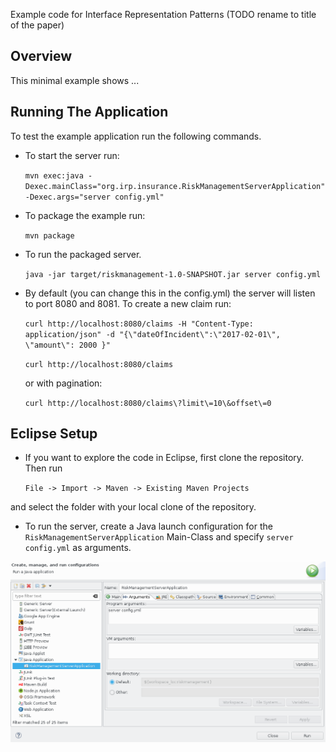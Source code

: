 Example code for Interface Representation Patterns (TODO rename to title of the paper)

## Overview

This minimal example shows ...

## Running The Application

To test the example application run the following commands.

* To start the server run:

	```mvn exec:java -Dexec.mainClass="org.irp.insurance.RiskManagementServerApplication" -Dexec.args="server config.yml"```

* To package the example run:

	```mvn package```

* To run the packaged server.

	```java -jar target/riskmanagement-1.0-SNAPSHOT.jar server config.yml```

* By default (you can change this in the config.yml) the server will listen to port 8080 and 8081. To create a new claim run:

	```curl http://localhost:8080/claims -H "Content-Type: application/json" -d "{\"dateOfIncident\":\"2017-02-01\", \"amount\": 2000 }"```
	
	```curl http://localhost:8080/claims```
	
	or with pagination:
	
	```curl http://localhost:8080/claims\?limit\=10\&offset\=0```


## Eclipse Setup

* If you want to explore the code in Eclipse, first clone the repository. Then run

	```File -> Import -> Maven -> Existing Maven Projects``` 
	
and select the folder with your local clone of the repository. 

* To run the server, create a Java launch configuration for the ```RiskManagementServerApplication``` Main-Class and specify ```server config.yml``` as arguments.

![Launch Configuration](https://raw.githubusercontent.com/web-apis/riskmanagement-server/master/img/eclipse-launch-configuration.png)
